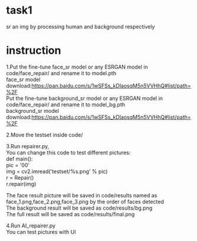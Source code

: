 # task1
sr an img by processing human and background respectively   
# instruction
1.Put the fine-tune face_sr model or any ESRGAN model in code/face_repair/ and rename it to model.pth   
face_sr model download:https://pan.baidu.com/s/1wSFSs_kDlaosqM5n5VVHhQ#list/path=%2F   
Put the fine-tune background_sr model or any ESRGAN model in code/face_repair/ and rename it to model_bg.pth   
background_sr model download:https://pan.baidu.com/s/1wSFSs_kDlaosqM5n5VVHhQ#list/path=%2F   
   
2.Move the testset inside code/   
   
3.Run repairer.py,   
You can change this code to test different pictures:   
def main():   
    pic = '00'   
    img = cv2.imread('testset/%s.png' % pic)   
    r = Repair()   
    r.repair(img)   
   
The face result picture will be saved in code/results named as face_1.png,face_2.png,face_3.png by the order of faces detected   
The background result will be saved as code/results/bg.png   
The full result will be saved as code/results/final.png   
   
4.Run AI_repairer.py   
You can test pictures with UI   
